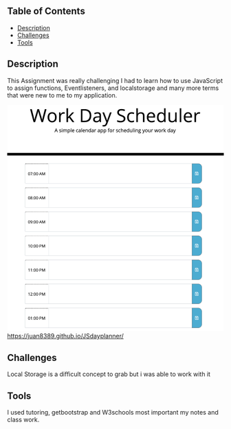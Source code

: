 
## Table of Contents

* [Description](#Description)
* [Challenges](#Challenges)
* [Tools](#Tools)

## Description 

This Assignment was really challenging I had to learn how to use JavaScript to assign functions, Eventlisteners, and localstorage and many more terms that were new to me to my application. 

![Web API Quiz ScreenShot](JSDAYPLANNER.png)
https://juan8389.github.io/JSdayplanner/
 

## Challenges

Local Storage is a difficult concept to grab but i was able to work with it 

## Tools 

I used tutoring, getbootstrap and W3schools most important my notes and class work.

